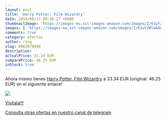 ```yaml
---
layout: post
title: 'Harry Potter. Film Wizardry'
date: 2019/08/27 09:38:27 +0000
thumbnailImage: 'https://images-eu.ssl-images-amazon.com/images/I/61uYZWlw6AL._SL200_.jpg'
images: [ 'https://images-eu.ssl-images-amazon.com/images/I/61uYZWlw6AL._SL200_.jpg' ]
comments: true
category: ofertas
author: ring
slug: 0062878948
description:
actualPrice: 33.34 EUR
comparePrice: 46.25 EUR
inStock: true
---
```


Ahora mismo tienes [Harry Potter. Film Wizardry](https://www.amazon.com/dp/0062878948/?tag=redken08-20) a 33.34 EUR (original: 46.25 EUR) en el siguiente enlace!

[![](https://images-eu.ssl-images-amazon.com/images/I/61uYZWlw6AL._SL200_.jpg)](https://www.amazon.com/dp/0062878948/?tag=redken08-20)

[Visítala!!!](https://www.amazon.com/dp/0062878948/?tag=redken08-20)

[Consulta otras ofertas en nuestro canal de telegram](https://t.me/s/ofertas25)
